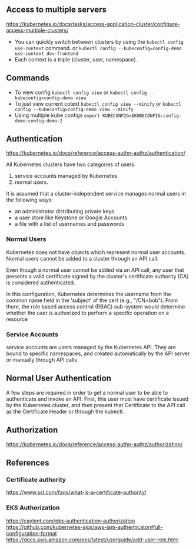## Access to multiple servers
https://kubernetes.io/docs/tasks/access-application-cluster/configure-access-multiple-clusters/

* You can quickly switch between clusters by using the `kubectl config use-context` command. 
  or `kubectl config --kubeconfig=config-demo use-context dev-frontend`
* Each context is a triple (cluster, user, namespace).


## Commands
* To view config
  `kubectl config view` or `kubectl config --kubeconfig=config-demo view`
* To just view current cotext
  `kubectl config view --minify` or `kubectl config --kubeconfig=config-demo view --minify`
* Using multiple kube configs
  `export KUBECONFIG=$KUBECONFIG:config-demo:config-demo-2`

## Authentication
https://kubernetes.io/docs/reference/access-authn-authz/authentication/

All Kubernetes clusters have two categories of users: 
1) service accounts managed by Kubernetes
2)  normal users.

It is assumed that a cluster-independent service manages normal users in the following ways:
- an administrator distributing private keys
- a user store like Keystone or Google Accounts
- a file with a list of usernames and passwords

### Normal Users
Kubernetes does not have objects which represent normal user accounts. 
Normal users cannot be added to a cluster through an API call.

Even though a normal user cannot be added via an API call, any user that presents a valid certificate 
signed by the cluster's certificate authority (CA) is considered authenticated.

In this configuration, Kubernetes determines the username from the common name field in the 
'subject' of the cert (e.g., "/CN=bob").  From there, the role based access control (RBAC) sub-system would 
determine whether the user is authorized to perform a specific operation on a resource

### Service Accounts
service accounts are users managed by the Kubernetes API. They are bound to specific namespaces, and created 
automatically by the API server or manually through API calls

## Normal User Authentication
A few steps are required in order to get a normal user to be able to authenticate and invoke an API. First, this user 
must have certificate issued by the Kubernetes cluster, and then present that Certificate to the API call as the 
Certificate Header or through the kubectl.




## Authorization 
https://kubernetes.io/docs/reference/access-authn-authz/authorization/

## References
### Certificate authority
https://www.ssl.com/faqs/what-is-a-certificate-authority/

### EKS Authorization
https://caylent.com/eks-authentication-authorization
https://github.com/kubernetes-sigs/aws-iam-authenticator#full-configuration-format
https://docs.aws.amazon.com/eks/latest/userguide/add-user-role.html
